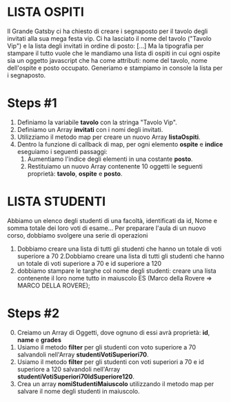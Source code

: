 # LISTA OSPITI

Il Grande Gatsby ci ha chiesto di creare i segnaposto per il tavolo degli invitati alla sua mega festa vip. Ci ha lasciato il nome del tavolo ("Tavolo Vip") e la lista degli invitati in ordine di posto:
[...]
Ma la tipografia per stampare il tutto vuole che le mandiamo una lista di ospiti in cui ogni ospite sia un oggetto javascript che ha come attributi: nome del tavolo, nome dell'ospite e posto occupato.
Generiamo e stampiamo in console la lista per i segnaposto.

# Steps #1

1. Definiamo la variabile **tavolo** con la stringa "Tavolo Vip".
2. Definiamo un Array **invitati** con i nomi degli invitati.
3. Utilizziamo il metodo map per creare un nuovo Array **listaOspiti**.
4. Dentro la funzione di callback di map, per ogni elemento **ospite** e **indice** eseguiamo i seguenti passaggi:
    1. Aumentiamo l'indice degli elementi in una costante **posto**.
    2. Restituiamo un nuovo Array contenente 10 oggetti le seguenti proprietà: **tavolo**, **ospite** e **posto**.


# LISTA STUDENTI

Abbiamo un elenco degli studenti di una facoltà, identificati da id, Nome e somma totale dei loro voti di esame...
Per preparare l'aula di un nuovo corso, dobbiamo svolgere una serie di operazioni
1. Dobbiamo creare una lista di tutti gli studenti che hanno un totale di voti superiore a 70
2.Dobbiamo creare una lista di tutti gli studenti che hanno un totale di voti superiore a 70 e id superiore a 120
3.  dobbiamo stampare le targhe col nome degli studenti: creare una lista contenente il loro nome tutto in maiuscolo ES (Marco della Rovere => MARCO DELLA ROVERE);


# Steps #2

0. Creiamo un Array di Oggetti, dove ognuno di essi avrà proprietà: **id**, **name** e **grades**
1. Usiamo il metodo **filter** per gli studenti con voto superiore a 70 salvandoli nell'Array **studentiVotiSuperiori70**.
2. Usiamo il metodo **filter** per gli studenti con voti superiori a 70 e id superiore a 120 salvandoli nell'Array **studentiVotiSuperiori70IdSuperiore120**.
3. Crea un array **nomiStudentiMaiuscolo** utilizzando il metodo map per salvare il nome degli studenti in maiuscolo.